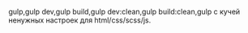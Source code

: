gulp,gulp dev,gulp build,gulp dev:clean,gulp build:clean,gulp с кучей ненужных настроек для html/css/scss/js.
